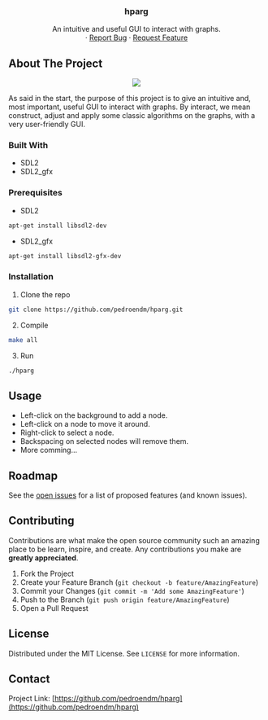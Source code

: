 <p align="center">
 
  <h3 align="center">hparg</h3>

  <p align="center">
    An intuitive and useful GUI to interact with graphs.
    <br />
    ·
    <a href="https://github.com/pedroendm/hparg/issues">Report Bug</a>
    ·
    <a href="https://github.com/pedroendm/hparg/issues">Request Feature</a>
  </p>
</p>


## About The Project
<p align="center">
<img src=images/screenshot.png>
</p>

As said in the start, the purpose of this project is to give an intuitive and, most important, useful GUI to interact with graphs.
By interact, we mean construct, adjust and apply some classic algorithms on the graphs, with a very user-friendly GUI.

### Built With
* SDL2
* SDL2_gfx


### Prerequisites

* SDL2
```sh
apt-get install libsdl2-dev
```
* SDL2_gfx
```sh
apt-get install libsdl2-gfx-dev
```

### Installation

1. Clone the repo
```sh
git clone https://github.com/pedroendm/hparg.git
```
2. Compile 
```sh
make all
```
3. Run
```sh
./hparg
```
<!-- USAGE EXAMPLES -->
## Usage
* Left-click on the background to add a node.
* Left-click on a node to move it around.
* Right-click to select a node.
* Backspacing on selected nodes will remove them. 
* More comming...

<!-- ROADMAP -->
## Roadmap

See the [open issues](https://github.com/pedroendm/hparg/issues) for a list of proposed features (and known issues).



<!-- CONTRIBUTING -->
## Contributing

Contributions are what make the open source community such an amazing place to be learn, inspire, and create. Any contributions you make are **greatly appreciated**.

1. Fork the Project
2. Create your Feature Branch (`git checkout -b feature/AmazingFeature`)
3. Commit your Changes (`git commit -m 'Add some AmazingFeature'`)
4. Push to the Branch (`git push origin feature/AmazingFeature`)
5. Open a Pull Request



<!-- LICENSE -->
## License

Distributed under the MIT License. See `LICENSE` for more information.



<!-- CONTACT -->
## Contact
Project Link: [https://github.com/pedroendm/hparg](https://github.com/pedroendm/hparg)

